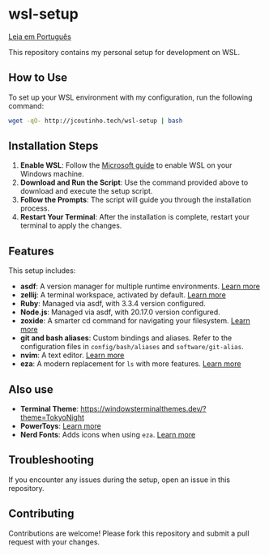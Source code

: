 # wsl-setup

[Leia em Português](README.pt.md)

This repository contains my personal setup for development on WSL.

## How to Use

To set up your WSL environment with my configuration, run the following command:

```sh
wget -qO- http://jcoutinho.tech/wsl-setup | bash
```
## Installation Steps

1. **Enable WSL**: Follow the [Microsoft guide](https://docs.microsoft.com/en-us/windows/wsl/install) to enable WSL on your Windows machine.
2. **Download and Run the Script**: Use the command provided above to download and execute the setup script.
3. **Follow the Prompts**: The script will guide you through the installation process.
4. **Restart Your Terminal**: After the installation is complete, restart your terminal to apply the changes. 

## Features

This setup includes:

- **asdf**: A version manager for multiple runtime environments. [Learn more](https://asdf-vm.com/)
- **zellij**: A terminal workspace, activated by default. [Learn more](https://zellij.dev/)
- **Ruby**: Managed via asdf, with 3.3.4 version configured.
- **Node.js**: Managed via asdf, with 20.17.0 version configured.
- **zoxide**: A smarter cd command for navigating your filesystem. [Learn more](https://github.com/ajeetdsouza/zoxide)
- **git and bash aliases**: Custom bindings and aliases. Refer to the configuration files in `config/bash/aliases` and `software/git-alias`.
- **nvim**: A text editor. [Learn more](https://neovim.io/)
- **eza**: A modern replacement for `ls` with more features. [Learn more](https://github.com/eza-community/eza)
 
## Also use

- **Terminal Theme**: https://windowsterminalthemes.dev/?theme=TokyoNight
- **PowerToys**: [Learn more](https://github.com/microsoft/PowerToys)
- **Nerd Fonts**: Adds icons when using `eza`. [Learn more](https://www.nerdfonts.com/)


## Troubleshooting

If you encounter any issues during the setup, open an issue in this repository.

## Contributing

Contributions are welcome! Please fork this repository and submit a pull request with your changes.



